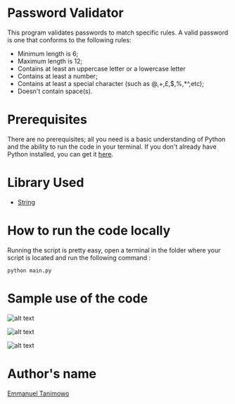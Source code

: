 # Password Validator

This program validates passwords to match specific rules. A valid password is one that conforms to the following rules:
- Minimum length is 6;
- Maximum length is 12;
- Contains at least an uppercase letter or a lowercase letter
- Contains at least a number;
- Contains at least a special character (such as @,+,£,$,%,*^,etc);
- Doesn't contain space(s).

# Prerequisites

There are no prerequisites; all you need is a basic understanding of Python and the ability to run the code in your terminal. If you don't already have Python installed, you can get it [here](https://www.python.org/downloads/).

# Library Used

* [String](https://docs.python.org/3/library/string.html)

# How to run the code locally

Running the script is pretty easy, open a terminal in the folder where your script is located and run the following command :

`python main.py`

# Sample use of the code

![alt text](https://github.com/Mannuel25/IoT/blob/main/Python-scripts/Password%20Validator/screenshot_1.png)

![alt text](https://github.com/Mannuel25/IoT/blob/main/Python-scripts/Password%20Validator/screenshot_2.png)

![alt text](https://github.com/Mannuel25/IoT/blob/main/Python-scripts/Password%20Validator/screenshot_3.png)

# Author's name

[Emmanuel Tanimowo](https://github.com/Mannuel25)
